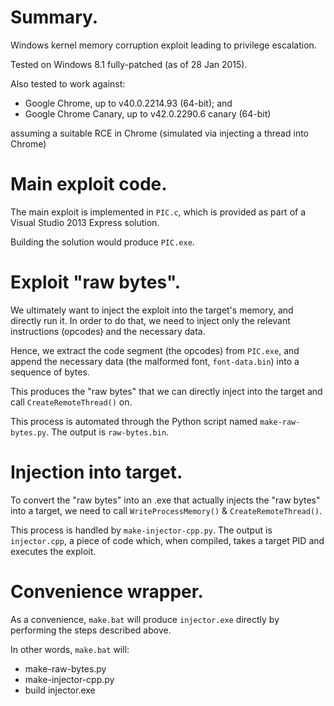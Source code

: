 Summary.
======== 

Windows kernel memory corruption exploit leading to privilege escalation.

Tested on Windows 8.1 fully-patched (as of 28 Jan 2015).

Also tested to work against:

  * Google Chrome, up to v40.0.2214.93 (64-bit); and  
  * Google Chrome Canary, up to v42.0.2290.6 canary (64-bit)  

assuming a suitable RCE in Chrome (simulated via injecting a thread into 
Chrome)


Main exploit code.
==================

The main exploit is implemented in `PIC.c`, which is provided as part of a
Visual Studio 2013 Express solution.

Building the solution would produce `PIC.exe`.


Exploit "raw bytes".
====================

We ultimately want to inject the exploit into the target's memory, and directly
run it. In order to do that, we need to inject only the relevant instructions
(opcodes) and the necessary data.

Hence, we extract the code segment (the opcodes) from `PIC.exe`, and append the
necessary data (the malformed font, `font-data.bin`) into a sequence of  bytes.

This produces the "raw bytes" that we can directly inject into the target and
call `CreateRemoteThread()` on.

This process is automated through the Python script named `make-raw-bytes.py`.
The output is `raw-bytes.bin`.


Injection into target.
======================

To convert the "raw bytes" into an .exe that actually injects the "raw bytes"
into a target, we need to call `WriteProcessMemory()` & `CreateRemoteThread()`.

This process is handled by `make-injector-cpp.py`. The output is
`injector.cpp`, a piece of code which, when compiled, takes a target PID and
executes the exploit.


Convenience wrapper.
====================

As a convenience, `make.bat` will produce `injector.exe` directly by performing
the steps described above.

In other words, `make.bat` will:
  - make-raw-bytes.py
  - make-injector-cpp.py
  - build injector.exe
